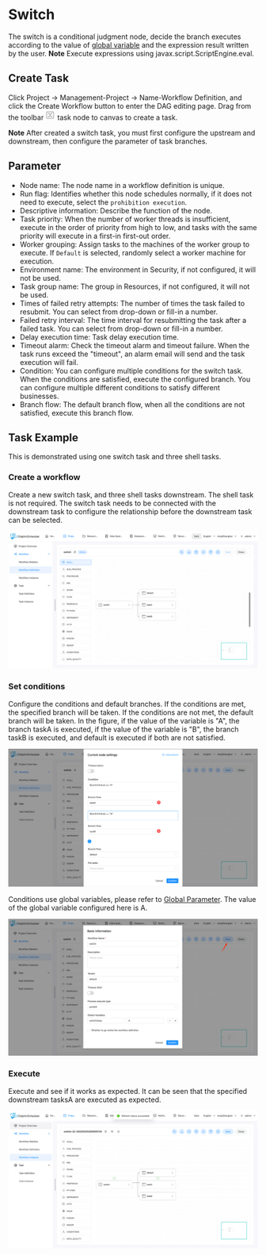 # Switch

The switch is a conditional judgment node, decide the branch executes according to the value of [global variable](../parameter/global.md) and the expression result written by the user.
**Note** Execute expressions using javax.script.ScriptEngine.eval.

## Create Task
Click Project -> Management-Project -> Name-Workflow Definition, and click the Create Workflow button to enter the DAG editing page.
Drag from the toolbar <img src="../../../../img/switch.png" width="20"/> task node to canvas to create a task. 

**Note** After created a switch task, you must first configure the upstream and downstream, then configure the parameter of task branches.

## Parameter

- Node name: The node name in a workflow definition is unique.
- Run flag: Identifies whether this node schedules normally, if it does not need to execute, select the `prohibition execution`.
- Descriptive information: Describe the function of the node.
- Task priority: When the number of worker threads is insufficient, execute in the order of priority from high to low, and tasks with the same priority will execute in a first-in first-out order.
- Worker grouping: Assign tasks to the machines of the worker group to execute. If `Default` is selected, randomly select a worker machine for execution.
- Environment name: The environment in Security, if not configured, it will not be used.
- Task group name: The group in Resources, if not configured, it will not be used.
- Times of failed retry attempts: The number of times the task failed to resubmit. You can select from drop-down or fill-in a number.
- Failed retry interval: The time interval for resubmitting the task after a failed task. You can select from drop-down or fill-in a number.
- Delay execution time: Task delay execution time.
- Timeout alarm: Check the timeout alarm and timeout failure. When the task runs exceed the "timeout", an alarm email will send and the task execution will fail.
- Condition: You can configure multiple conditions for the switch task. When the conditions are satisfied, execute the configured branch. You can configure multiple different conditions to satisfy different businesses.
- Branch flow: The default branch flow, when all the conditions are not satisfied, execute this branch flow.

## Task Example

This is demonstrated using one switch task and three shell tasks.

### Create a workflow

Create a new switch task, and three shell tasks downstream. The shell task is not required.
The switch task needs to be connected with the downstream task to configure the relationship before the downstream task can be selected.

![switch_01](../../../../img/tasks/demo/switch_01.png)

### Set conditions

Configure the conditions and default branches. If the conditions are met, the specified branch will be taken. If the conditions are not met, the default branch will be taken.
In the figure, if the value of the variable is "A", the branch taskA is executed, if the value of the variable is "B", the branch taskB is executed, and default is executed if both are not satisfied.

![switch_02](../../../../img/tasks/demo/switch_02.png)

Conditions use global variables, please refer to [Global Parameter](../parameter/global.md).
The value of the global variable configured here is A.

![switch_03](../../../../img/tasks/demo/switch_03.png)

### Execute

Execute and see if it works as expected. It can be seen that the specified downstream tasksA are executed as expected.

![switch_04](../../../../img/tasks/demo/switch_04.png)